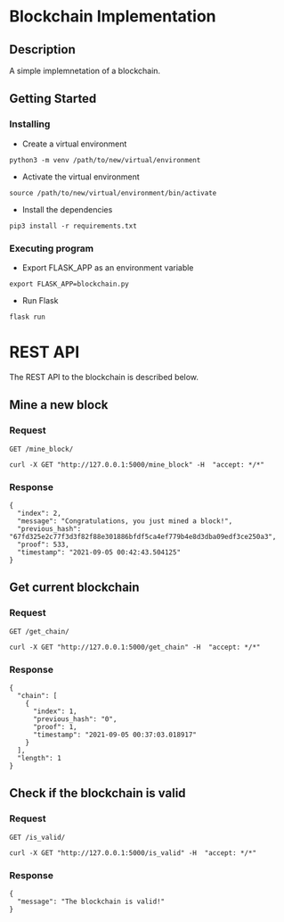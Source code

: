 # Blockchain Implementation

## Description

A simple implemnetation of a blockchain.

## Getting Started

### Installing

* Create a virtual environment
```
python3 -m venv /path/to/new/virtual/environment
```

* Activate the virtual environment
```
source /path/to/new/virtual/environment/bin/activate
```

* Install the dependencies
```
pip3 install -r requirements.txt
```

### Executing program

* Export FLASK_APP as an environment variable
```
export FLASK_APP=blockchain.py
```

* Run Flask
```
flask run
```

# REST API

The REST API to the blockchain is described below.

## Mine a new block

### Request

`GET /mine_block/`

    curl -X GET "http://127.0.0.1:5000/mine_block" -H  "accept: */*"

### Response
```
{
  "index": 2,
  "message": "Congratulations, you just mined a block!",
  "previous_hash": "67fd325e2c77f3d3f82f88e301886bfdf5ca4ef779b4e8d3dba09edf3ce250a3",
  "proof": 533,
  "timestamp": "2021-09-05 00:42:43.504125"
}
```

## Get current blockchain

### Request

`GET /get_chain/`

    curl -X GET "http://127.0.0.1:5000/get_chain" -H  "accept: */*"

### Response
```
{
  "chain": [
    {
      "index": 1,
      "previous_hash": "0",
      "proof": 1,
      "timestamp": "2021-09-05 00:37:03.018917"
    }
  ],
  "length": 1
}
```

## Check if the blockchain is valid

### Request

`GET /is_valid/`

    curl -X GET "http://127.0.0.1:5000/is_valid" -H  "accept: */*"

### Response
```
{
  "message": "The blockchain is valid!"
}
```


